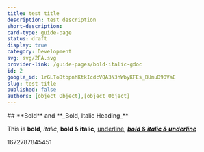 ```yaml
---
title: test title
description: test description
short-description: 
card-type: guide-page
status: draft
display: true
category: Development
svg: svg/2FA.svg
provider-link: /guide-pages/bold-italic-gdoc
id: 2
google_id: 1rGLToDtbpnhKtkIcdcVQA3N3hWbyKFEs_BUmuD90VaE
slug: test-title
published: false
authors: [object Object],[object Object]
---
```

<div class="content-section">
<div class="section-container" markdown="1">
## **Bold** and **_Bold, Italic Heading_**


This is **bold**, _italic_, **bold & italic**, <ins>underline</ins>, **_<ins>bold & italic & underline</ins>_**
</div>
</div> 1672787845451